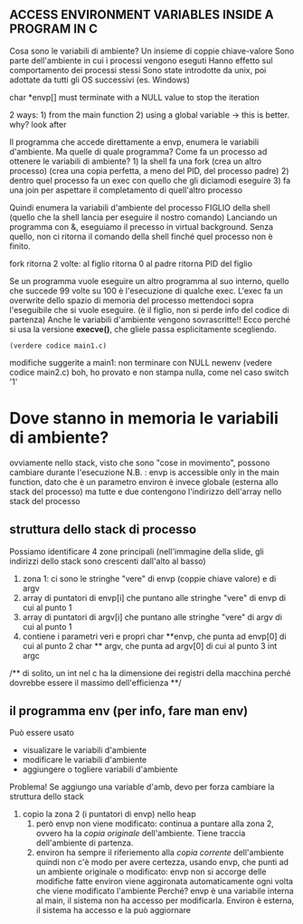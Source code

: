 ## ACCESS ENVIRONMENT VARIABLES INSIDE A PROGRAM IN C

Cosa sono le variabili di ambiente?
	Un insieme di coppie chiave-valore
	Sono parte dell'ambiente in cui i processi vengono eseguti
	Hanno effetto sul comportamento dei processi stessi
	Sono state introdotte da unix, poi adottate da tutti gli OS successivi (es. Windows)


char *envp[]
	must terminate with a NULL value to stop the iteration

2 ways:
	1) from the main function 
	2) using a global variable 			-> this is better. why? look after


Il programma che accede direttamente a envp, enumera le variabili d'ambiente. Ma quelle di quale programma?
Come fa un processo ad ottenere le variabili di ambiente?
	1) la shell fa una fork (crea un altro processo) (crea una copia perfetta, a meno del PID, del processo padre)
	2) dentro quel processo fa un exec con quello che gli diciamodi eseguire
	3) fa una join per aspettare il completamento di quell'altro processo

Quindi enumera la variabili d'ambiente del processo FIGLIO della shell (quello che la shell lancia per eseguire il nostro comando)
Lanciando un programma con &, eseguiamo il precesso in virtual background.
Senza quello, non ci ritorna il comando della shell finché quel processo non è finito.

fork ritorna 2 volte:
	al figlio ritorna 0
	al  padre ritorna PID del figlio

Se un programma vuole eseguire un altro programma al suo interno, quello che succede 99 volte su 100 è l'esecuzione di qualche exec.
L'exec fa un overwrite dello spazio di memoria del processo mettendoci sopra l'eseguibile che si vuole eseguire. (è il figlio, non si perde info del codice di partenza)
Anche le variabili d'ambiente vengono sovrascritte!! Ecco perché si usa la versione **execve()**, che gliele passa esplicitamente scegliendo.

	(verdere codice main1.c)

modifiche suggerite a main1:
	non terminare con NULL newenv
		(vedere codice main2.c)
		boh, ho provato e non stampa nulla, come nel caso switch '1'

# Dove stanno in memoria le variabili di ambiente?
ovviamente nello stack, visto che sono "cose in movimento", possono cambiare durante l'esecuzione
N.B. : envp is accessible only in the main function, dato che è un parametro
	   environ è invece globale (esterna allo stack del processo)
	   ma tutte e due contengono l'indirizzo dell'array nello stack del processo

## struttura dello stack di processo
Possiamo identificare 4 zone principali (nell'immagine della slide, gli indirizzi dello stack sono crescenti dall'alto al basso)
 1) zona 1: ci sono le stringhe "vere" di envp (coppie chiave valore) e di argv
 2) array di puntatori di envp[i] che puntano alle stringhe "vere" di envp di cui al punto 1
 3) array di puntatori di argv[i] che puntano alle stringhe "vere" di argv di cui al punto 1
 4) contiene i parametri veri e propri 
 	char \*\*envp, che punta ad envp[0] di cui al punto 2
 	char \*\* argv, che punta ad argv[0] di cui al punto 3
 	int argc

/** di solito, un int nel c ha la dimensione dei registri della macchina
	perché dovrebbe essere il massimo dell'efficienza **/

## il programma env (per info, fare man env)
Può essere usato
 * visualizare le variabili d'ambiente
 * modificare le variabili d'ambiente
 * aggiungere o togliere variabili d'ambiente

Problema! Se aggiungo una variable d'amb, devo per forza cambiare la struttura dello stack

 1) copio la zona 2 (i puntatori di envp) nello heap
 	1) però envp non viene modificato: continua a puntare alla zona 2, ovvero ha la *copia originale* dell'ambiente. Tiene traccia dell'ambiente di partenza.
 	2) environ ha sempre il riferiemento alla *copia corrente* dell'ambiente
 	quindi non c'è modo per avere certezza, usando envp, che punti ad un ambiente originale o modificato: envp non si accorge delle modifiche fatte
 	environ viene aggironata automaticamente ogni volta che viene modificato l'ambiente
 	Perché? envp è una variabile interna al main, il sistema non ha accesso per modificarla. Environ è esterna, il sistema ha accesso e la può aggiornare

